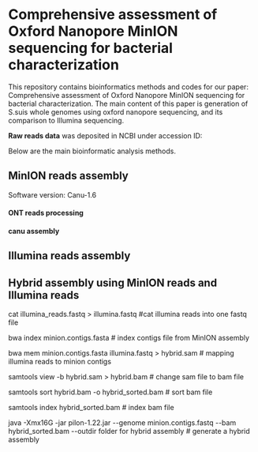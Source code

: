 # Comprehensive assessment of Oxford Nanopore MinION sequencing for bacterial characterization
This repository contains bioinformatics methods and codes for our paper: Comprehensive assessment of Oxford Nanopore MinION sequencing for bacterial characterization. The main content of this paper is generation of S.suis whole genomes using oxford nanopore sequencing, and its comparison to Illumina sequencing.
 
**Raw reads data** was deposited in NCBI under accession ID:

Below are the main bioinformatic analysis methods.

## MinION reads assembly
Software version: Canu-1.6

#### ONT reads processing

#### canu assembly

## Illumina reads assembly

## Hybrid assembly using MinION reads and Illumina reads
cat illumina_reads.fastq > illumina.fastq #cat illumina reads into one fastq file

bwa index minion.contigs.fasta # index contigs file from MinION assembly

bwa mem minion.contigs.fasta illumina.fastq > hybrid.sam # mapping illumina reads to minion contigs

samtools view -b hybrid.sam > hybrid.bam # change sam file to bam file

samtools sort hybrid.bam -o hybrid_sorted.bam # sort bam file

samtools index hybrid_sorted.bam # index bam file

java -Xmx16G -jar pilon-1.22.jar --genome minion.contigs.fastq --bam hybrid_sorted.bam --outdir folder for hybrid assembly # generate a hybrid assembly

